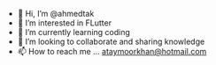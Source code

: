 - 👋 Hi, I’m @ahmedtak
- 👀 I’m interested in FLutter
- 🌱 I’m currently learning coding
- 💞️ I’m looking to collaborate and sharing knowledge 
- 📫 How to reach me ... ataymoorkhan@hotmail.com

<!---
ahmedtak/ahmedtak is a ✨ special ✨ repository because its `README.md` (this file) appears on your GitHub profile.
You can click the Preview link to take a look at your changes.
--->
